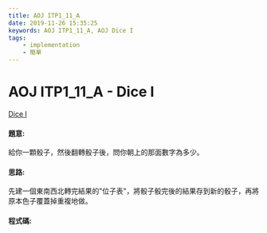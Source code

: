 ```yaml
---
title: AOJ ITP1_11_A
date: 2019-11-26 15:35:25
keywords: AOJ ITP1_11_A, AOJ Dice I
tags:
    - implementation
    - 簡單
---
```

# AOJ ITP1_11_A - Dice I
[Dice I](http://judge.u-aizu.ac.jp/onlinejudge/description.jsp?id=ITP1_11_A)


#### 題意:
給你一顆骰子，然後翻轉骰子後，問你朝上的那面數字為多少。
<!-- more -->
#### 思路:
先建一個東南西北轉完結果的"位子表"，將骰子骰完後的結果存到新的骰子，再將原本色子覆蓋掉重複地做。

#### 程式碼:
<script src="https://gist.github.com/Daviswww/fdd20a2347cfacc7bcc6f8fa78818726.js"></script>